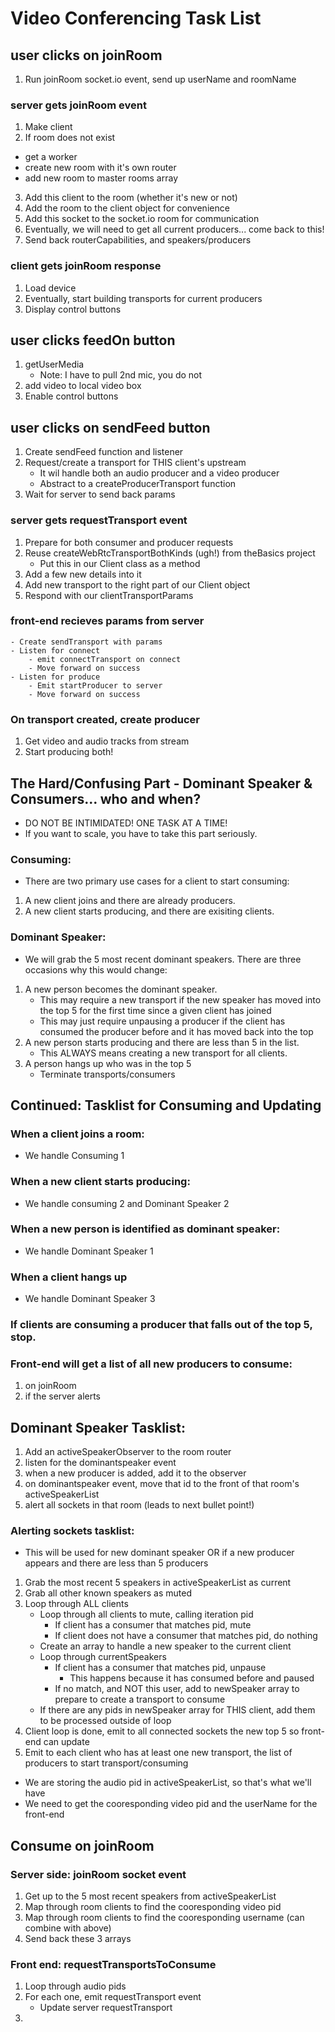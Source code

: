 # Video Conferencing Task List
## user clicks on joinRoom
1. Run joinRoom socket.io event, send up userName and roomName
### server gets joinRoom event
1. Make client
2. If room does not exist
- get a worker
- create new room with it's own router
- add new room to master rooms array
3. Add this client to the room (whether it's new or not)
4. Add the room to the client object for convenience
5. Add this socket to the socket.io room for communication
6. Eventually, we will need to get all current producers... come back to this!
7. Send back routerCapabilities, and speakers/producers

### client gets joinRoom response
1. Load device
2. Eventually, start building transports for current producers
3. Display control buttons

## user clicks feedOn button
1. getUserMedia
    - Note: I have to pull 2nd mic, you do not
2. add video to local video box
3. Enable control buttons

## user clicks on sendFeed button
1. Create sendFeed function and listener
2. Request/create a transport for THIS client's upstream
    - It wil handle both an audio producer and a video producer
    - Abstract to a createProducerTransport function
3. Wait for server to send back params
### server gets requestTransport event
1. Prepare for both consumer and producer requests
2. Reuse createWebRtcTransportBothKinds (ugh!) from theBasics project
    - Put this in our Client class as a method
3. Add a few new details into it
4. Add new transport to the right part of our Client object
5. Respond with our clientTransportParams
### front-end recieves params from server
    - Create sendTransport with params
    - Listen for connect 
        - emit connectTransport on connect
        - Move forward on success
    - Listen for produce
        - Emit startProducer to server
        - Move forward on success
### On transport created, create producer
1. Get video and audio tracks from stream
2. Start producing both!

## The Hard/Confusing Part - Dominant Speaker & Consumers... who and when?
- DO NOT BE INTIMIDATED! ONE TASK AT A TIME!
- If you want to scale, you have to take this part seriously.
### Consuming:
- There are two primary use cases for a client to start consuming:
1. A new client joins and there are already producers.
2. A new client starts producing, and there are exisiting clients.
### Dominant Speaker:
- We will grab the 5 most recent dominant speakers. There are three occasions why this would change: 
1. A new person becomes the dominant speaker.
    - This may require a new transport if the new speaker has moved into the top 5 for the first time since a given client has joined
    - This may just require unpausing a producer if the client has consumed the producer before and it has moved back into the top
2. A new person starts producing and there are less than 5 in the list.
    - This ALWAYS means creating a new transport for all clients.
3. A person hangs up who was in the top 5
    - Terminate transports/consumers

## Continued: Tasklist for Consuming and Updating 
### When a client joins a room:
- We handle Consuming 1
### When a new client starts producing:
- We handle consuming 2 and Dominant Speaker 2
### When a new person is identified as dominant speaker:
- We handle Dominant Speaker 1
### When a client hangs up
- We handle Dominant Speaker 3
### If clients are consuming a producer that falls out of the top 5, stop.

### Front-end will get a list of all new producers to consume:
1. on joinRoom
2. if the server alerts

## Dominant Speaker Tasklist:
1. Add an activeSpeakerObserver to the room router
2. listen for the dominantspeaker event
3. when a new producer is added, add it to the observer
4. on dominantspeaker event, move that id to the front of that room's activeSpeakerList
5. alert all sockets in that room (leads to next bullet point!)
### Alerting sockets tasklist:
- This will be used for new dominant speaker OR if a new producer appears and there are less than 5 producers
1. Grab the most recent 5 speakers in activeSpeakerList as current
2. Grab all other known speakers as muted
3. Loop through ALL clients
    - Loop through all clients to mute, calling iteration pid
        - If client has a consumer that matches pid, mute
        - If client does not have a consumer that matches pid, do nothing
    - Create an array to handle a new speaker to the current client
    - Loop through currentSpeakers
        - If client has a consumer that matches pid, unpause
            - This happens because it has consumed before and paused
        - If no match, and NOT this user, add to newSpeaker array to prepare to create a transport to consume
    - If there are any pids in newSpeaker array for THIS client, add them to be processed outside of loop
4. Client loop is done, emit to all connected sockets the new top 5 so front-end can update
5. Emit to each client who has at least one new transport, the list of producers to start transport/consuming
- We are storing the audio pid in activeSpeakerList, so that's what we'll have
- We need to get the cooresponding video pid and the userName for the front-end

## Consume on joinRoom
### Server side: joinRoom socket event
1. Get up to the 5 most recent speakers from activeSpeakerList
2. Map through room clients to find the cooresponding video pid
3. Map through room clients to find the cooresponding username (can combine with above)
4. Send back these 3 arrays
### Front end: requestTransportsToConsume
1. Loop through audio pids
2. For each one, emit requestTransport event
    - Update server requestTransport
3. 